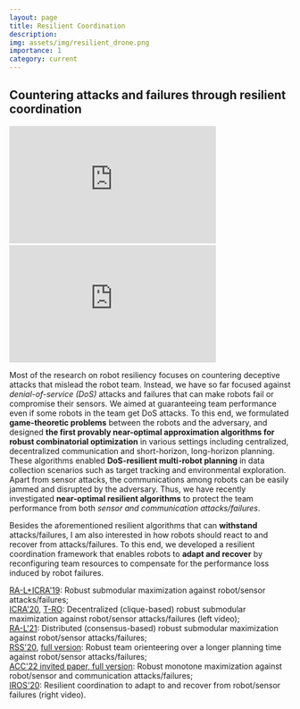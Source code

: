 ```yaml
---
layout: page
title: Resilient Coordination 
description: 
img: assets/img/resilient_drone.png
importance: 1
category: current
---
```


## Countering attacks and failures through resilient coordination

<div class="row">
    <div class="col-sm mt-3 mt-md-0">
        <iframe width="370" height="210" src="https://www.youtube.com/embed/T0Hb0UURCLM" frameborder="0" allowfullscreen></iframe> &nbsp;&nbsp;
        <iframe width="370" height="210" src="https://youtube.com/embed/hKOrFYUVjlo" frameborder="0" allowfullscreen></iframe>
    </div>    
</div>

Most of the research on robot resiliency focuses on countering deceptive attacks that mislead the robot team. Instead, we have so far focused against _denial-of-service (DoS)_ attacks and failures that can make robots fail or compromise their sensors. We aimed at guaranteeing team performance even if some robots in the team get DoS attacks. To this end, we formulated **game-theoretic problems** between the robots and the adversary, and designed **the first provably near-optimal approximation algorithms for robust combinatorial optimization** in various settings including centralized, decentralized communication and short-horizon, long-horizon planning. These algorithms enabled **DoS-resilient multi-robot planning** in data collection scenarios such as target tracking and environmental exploration. Apart from sensor attacks, the communications among robots can be easily jammed and disrupted by the adversary. Thus, we have recently investigated **near-optimal resilient algorithms** to protect the team performance from both _sensor and communication attacks/failures_.

Besides the aforementioned resilient algorithms that can **withstand** attacks/failures, I am also interested in how robots should react to and recover from attacks/failures. To this end, we developed a resilient coordination framework that enables robots to **adapt and recover** by reconfiguring team resources to compensate for the performance loss induced by robot failures.

[RA-L+ICRA'19](https://ieeexplore.ieee.org/abstract/document/8534468): Robust submodular maximization against robot/sensor attacks/failures; <br>
[ICRA'20](https://ieeexplore.ieee.org/document/9197243), [T-RO](https://ieeexplore.ieee.org/abstract/document/9763059): Decentralized (clique-based) robust submodular maximization against robot/sensor attacks/failures (left video);  <br>
[RA-L'21](https://ieeexplore.ieee.org/abstract/document/9431677): Distributed (consensus-based) robust submodular maximization against robot/sensor attacks/failures;  <br>
[RSS'20](https://roboticsconference.org/2020/program/papers/95.html), [full version](https://arxiv.org/abs/2003.13896): Robust team orienteering over a longer planning time against robot/sensor attacks/failures;  <br>
[ACC'22 invited paper, full version](https://arxiv.org/abs/2109.09838): Robust monotone maximization against robot/sensor and communication attacks/failures; <br>
[IROS'20](https://ieeexplore.ieee.org/document/9340871): Resilient coordination to adapt to and recover from robot/sensor failures (right video).